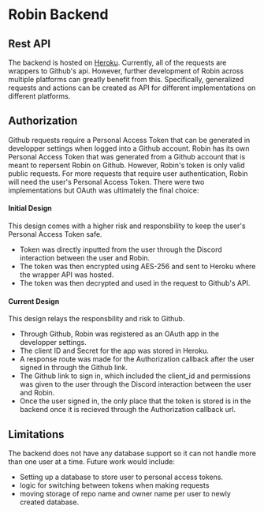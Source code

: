 # Robin Backend

## Rest API
The backend is hosted on [Heroku](https://robinrestapi.herokuapp.com/api-docs/#/). Currently, all of the requests are wrappers to Github's api. However, further development of Robin across multiple platforms can greatly benefit from this. Specifically, generalized requests and actions can be created as API for different implementations on different platforms.

## Authorization
Github requests require a Personal Access Token that can be generated in developper settings when logged into a Github account. Robin has its own Personal Access Token that was generated from a Github account that is meant to repersent Robin on Github. However, Robin's token is only valid public requests. For more requests that require user authentication, Robin will need the user's Personal Access Token. There were two implementations but OAuth was ultimately the final choice:

#### Initial Design
This design comes with a higher risk and responsbility to keep the user's Personal Access Token safe.
- Token was directly inputted from the user through the Discord interaction between the user and Robin.
- The token was then encrypted using AES-256 and sent to Heroku where the wrapper API was hosted.
- The token was then decrypted and used in the request to Github's API.


#### Current Design
This design relays the responsbility and risk to Github.
- Through Github, Robin was registered as an OAuth app in the developper settings.
- The client ID and Secret for the app was stored in Heroku.
- A response route was made for the Authorization callback after the user signed in through the Github link.
- The Github link to sign in, which included the client_id and permissions was given to the user through the Discord interaction between the user and Robin.
- Once the user signed in, the only place that the token is stored is in the backend once it is recieved through the Authorization callback url.


## Limitations
The backend does not have any database support so it can not handle more than one user at a time. Future work would include:
- Setting up a database to store user to personal access tokens.
- logic for switching between tokens when making requests
- moving storage of repo name and owner name per user to newly created database.
